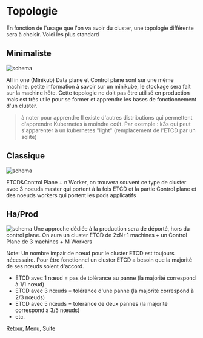 # Topologie
En fonction de l'usage que l'on va avoir du cluster, une topologie différente sera à choisir. Voici les plus standard

## Minimaliste
![schema](https://obeyler.github.io/Formation-K8S/images/topologie-simple-K8S.drawio.svg)

All in one (Minikub) Data plane et Control plane sont sur une même machine. 
petite information à savoir sur un minikube, le stockage sera fait sur la machine hôte. Cette topologie ne doit pas être utilisé en production mais est très utile pour se former et apprendre les bases de fonctionnement d'un cluster.
> à noter pour apprendre
> Il existe d'autres distributions qui permettent d'apprendre Kubernetes à moindre coût. Par exemple : k3s qui peut s'apparenter à un kubernetes "light" (remplacement de l'ETCD par un sqlite)
## Classique 
![schema](https://obeyler.github.io/Formation-K8S/images/topologie-classique-K8S.drawio.svg)

ETCD&Control Plane + n Worker, 
on trouvera souvent ce type de cluster avec 3 noeuds master qui portent à la fois ETCD et la partie Control plane et des noeuds workers qui portent les pods applicatifs 
## Ha/Prod 
![schema](https://obeyler.github.io/Formation-K8S/images/topologie-ha-K8S.drawio.svg)
Une approche dédiée à la production sera de déporté, hors du control plane.
On aura un cluster ETCD de 2xN+1 machines + un Control Plane de 3 machines + M Workers

Note: Un nombre impair de nœud pour le cluster ETCD est toujours nécessaire. Pour être fonctionnel un cluster ETCD a besoin que la majorité de ses nœuds soient d'accord. 
- ETCD avec 1 nœud = pas de tolérance au panne (la majorité correspond à 1/1 nœud)
- ETCD avec 3 nœuds = tolérance d'une panne (la majorité correspond à 2/3 nœuds)
- ETCD avec 5 nœuds = tolérance de deux pannes (la majorité correspond à 3/5 nœuds)
- etc. 

[Retour](https://obeyler.github.io/Formation-K8S/Chapitres/PrincipauxComposants.html), [Menu](https://obeyler.github.io/Formation-K8S/), [Suite](https://obeyler.github.io/Formation-K8S/Chapitres/Generalite.html)
